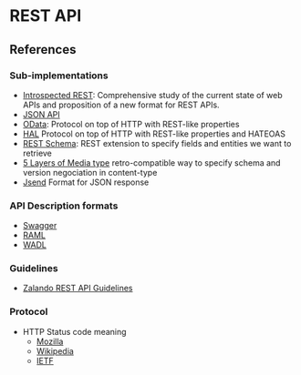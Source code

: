 # REST API

## References

### Sub-implementations

* [Introspected REST](https://introspected.rest/#1-definitions):
    Comprehensive study of the current state of web APIs
    and proposition of a new format for REST APIs.
* [JSON API](https://jsonapi.org/format/)
* [OData](https://www.odata.org/getting-started/basic-tutorial/):
    Protocol on top of HTTP with REST-like properties
* [HAL](https://stateless.group/hal_specification.html)
    Protocol on top of HTTP with REST-like properties and HATEOAS
* [REST Schema](https://github.com/goncalo-oliveira/rest-schema-spec):
    REST extension to specify fields and entities we want to retrieve
* [5 Layers of Media type](http://byterot.blogspot.com/2012/12/5-levels-of-media-type-rest-csds.html)
    retro-compatible way to specify schema and version negociation in content-type
* [Jsend](https://github.com/omniti-labs/jsend)
    Format for JSON response
    
### API Description formats

* [Swagger](https://swagger.io/resources/open-api/)
* [RAML](https://raml.org/)
* [WADL](https://en.wikipedia.org/wiki/Web_Application_Description_Language)

### Guidelines

* [Zalando REST API Guidelines](https://opensource.zalando.com/restful-api-guidelines/)

### Protocol

* HTTP Status code meaning
    * [Mozilla](https://developer.mozilla.org/en-US/docs/Web/HTTP/Status#server_error_responses)
    * [Wikipedia](https://en.wikipedia.org/wiki/List_of_HTTP_status_codes)
    * [IETF](https://datatracker.ietf.org/doc/html/draft-ietf-httpbis-semantics#section-15)
